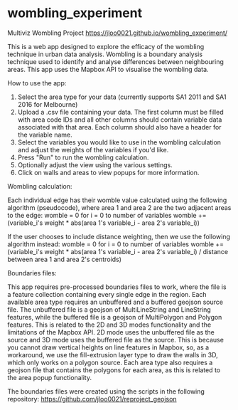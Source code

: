 # wombling_experiment

Multiviz Wombling Project
https://jloo0021.github.io/wombling_experiment/

This is a web app designed to explore the efficacy of the wombling technique in urban data analysis. Wombling is a boundary analysis technique used to identify and analyse differences between neighbouring areas. This app uses the Mapbox API to visualise the wombling data.

How to use the app:

1. Select the area type for your data (currently supports SA1 2011 and SA1 2016 for Melbourne)
2. Upload a .csv file containing your data. The first column must be filled with area code IDs and all other columns should contain variable data associated with that area. Each column should also have a header for the variable name.
3. Select the variables you would like to use in the wombling calculation and adjust the weights of the variables if you'd like.
4. Press "Run" to run the wombling calculation.
5. Optionally adjust the view using the various settings.
6. Click on walls and areas to view popups for more information.

Wombling calculation:

Each individual edge has their womble value calculated using the following algorithm (pseudocode), where area 1 and area 2 are the two adjacent areas to the edge:
womble = 0
for i = 0 to number of variables
  womble += (variable_i's weight * abs(area 1's variable_i - area 2's variable_i))

If the user chooses to include distance weighting, then we use the following algorithm instead:
womble = 0
for i = 0 to number of variables
  womble += (variable_i's weight * abs(area 1's variable_i - area 2's variable_i) / distance between area 1 and area 2's centroids)
  
Boundaries files:

This app requires pre-processed boundaries files to work, where the file is a feature collection containing every single edge in the region. Each available area type requires an unbuffered and a buffered geojson source file. The unbuffered file is a geojson of MultiLineString and LineString features, while the buffered file is a geojson of MultiPolygon and Polygon features.
This is related to the 2D and 3D modes functionality and the limitations of the Mapbox API. 2D mode uses the unbuffered file as the source and 3D mode uses the buffered file as the source. This is because you cannot draw vertical heights on line features in Mapbox, so, as a workaround, we use the fill-extrusion layer type to draw the walls in 3D, which only works on a polygon source.
Each area type also requires a geojson file that contains the polygons for each area, as this is related to the area popup functionality.

The boundaries files were created using the scripts in the following repository: https://github.com/jloo0021/reproject_geojson

